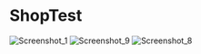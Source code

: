 # ShopTest
![Screenshot_1](https://user-images.githubusercontent.com/105933602/189497765-50ab6d43-b8ac-44dd-bf7c-c9de337d100d.png)
![Screenshot_9](https://user-images.githubusercontent.com/105933602/189497767-b479e272-17a7-4116-9584-cb4d1adbad94.png)
![Screenshot_8](https://user-images.githubusercontent.com/105933602/189497770-6617b82b-6f89-40af-b50a-d866368e9745.png)

